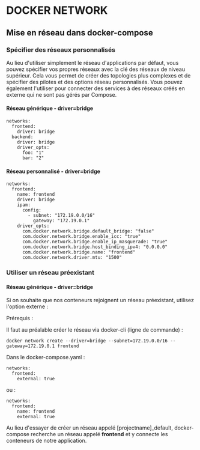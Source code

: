 # DOCKER NETWORK
## Mise en réseau dans docker-compose

### Spécifier des réseaux personnalisés

Au lieu d'utiliser simplement le réseau d'applications par défaut, vous pouvez spécifier vos propres réseaux avec la clé des réseaux de niveau supérieur. Cela vous permet de créer des topologies plus complexes et de spécifier des pilotes et des options réseau personnalisés. Vous pouvez également l'utiliser pour connecter des services à des réseaux créés en externe qui ne sont pas gérés par Compose.

#### Réseau générique - driver=bridge
```
networks:
  frontend:
    driver: bridge
  backend:
    driver: bridge
    driver_opts:
      foo: "1"
      bar: "2"
```

#### Réseau personnalisé - driver=bridge
```
networks:
  frontend:
    name: frontend
    driver: bridge
    ipam:
      config:
        - subnet: "172.19.0.0/16"
          gateway: "172.19.0.1"
    driver_opts:
      com.docker.network.bridge.default_bridge: "false"
      com.docker.network.bridge.enable_icc: "true"	  
      com.docker.network.bridge.enable_ip_masquerade: "true"
      com.docker.network.bridge.host_binding_ipv4: "0.0.0.0"
      com.docker.network.bridge.name: "frontend"
      com.docker.network.driver.mtu: "1500"
```

### Utiliser un réseau préexistant

#### Réseau générique - driver=bridge

Si on souhaite que nos conteneurs rejoignent un réseau préexistant, utilisez l'option externe :

Prérequis :

Il faut au préalable créer le réseau via docker-cli (ligne de commande) :
```
docker network create --driver=bridge --subnet=172.19.0.0/16 --gateway=172.19.0.1 frontend
```

Dans le docker-compose.yaml :

```
networks: 
  frontend: 
    external: true
```

ou :

```
networks:
  frontend:
    name: frontend
    external: true
```

Au lieu d'essayer de créer un réseau appelé [projectname]_default, docker-compose recherche un réseau appelé **frontend** et y connecte les conteneurs de notre application.